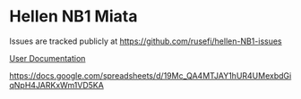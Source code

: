 # Hellen NB1 Miata

Issues are tracked publicly at https://github.com/rusefi/hellen-NB1-issues

[User Documentation](https://github.com/rusefi/rusefi/wiki/Hellen-NB1)


https://docs.google.com/spreadsheets/d/19Mc_QA4MTJAY1hUR4UMexbdGiqNpH4JARKxWm1VD5KA
